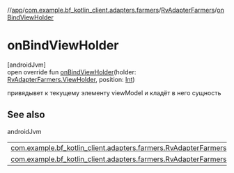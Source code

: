 //[app](../../../index.md)/[com.example.bf_kotlin_client.adapters.farmers](../index.md)/[RvAdapterFarmers](index.md)/[onBindViewHolder](on-bind-view-holder.md)

# onBindViewHolder

[androidJvm]\
open override fun [onBindViewHolder](on-bind-view-holder.md)(holder: [RvAdapterFarmers.ViewHolder](-view-holder/index.md), position: [Int](https://kotlinlang.org/api/latest/jvm/stdlib/kotlin/-int/index.html))

 привядывет к текущему элементу viewModel и кладёт в него сущность

## See also

androidJvm

| | |
|---|---|
| [com.example.bf_kotlin_client.adapters.farmers.RvAdapterFarmers](on-create-view-holder.md) |  |
| [com.example.bf_kotlin_client.adapters.farmers.RvAdapterFarmers.ViewModel](-view-model/index.md) |  |
